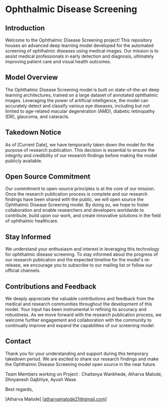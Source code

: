 # Ophthalmic Disease Screening

## Introduction

Welcome to the Ophthalmic Disease Screening project! This repository houses an advanced deep learning model developed for the automated screening of ophthalmic diseases using medical images. Our mission is to assist medical professionals in early detection and diagnosis, ultimately improving patient care and visual health outcomes.

## Model Overview

The Ophthalmic Disease Screening model is built on state-of-the-art deep learning architectures, trained on a large dataset of annotated ophthalmic images. Leveraging the power of artificial intelligence, the model can accurately detect and classify various eye diseases, including but not limited to age-related macular degeneration (AMD), diabetic retinopathy (DR), glaucoma, and cataracts.

## Takedown Notice

As of [Current Date], we have temporarily taken down the model for the purpose of research publication. This decision is essential to ensure the integrity and credibility of our research findings before making the model publicly available.

## Open Source Commitment

Our commitment to open-source principles is at the core of our mission. Once the research publication process is complete and our research findings have been shared with the public, we will open source the Ophthalmic Disease Screening model. By doing so, we hope to foster collaboration and enable researchers and developers worldwide to contribute, build upon our work, and create innovative solutions in the field of ophthalmic healthcare.

## Stay Informed

We understand your enthusiasm and interest in leveraging this technology for ophthalmic disease screening. To stay informed about the progress of our research publication and the expected timeline for the model's re-release, we encourage you to subscribe to our mailing list or follow our official channels.

## Contributions and Feedback

We deeply appreciate the valuable contributions and feedback from the medical and research communities throughout the development of this model. Your input has been instrumental in refining its accuracy and robustness. As we move forward with the research publication process, we welcome further engagement and collaboration with the community to continually improve and expand the capabilities of our screening model.

## Contact

Thank you for your understanding and support during this temporary takedown period. We are excited to share our research findings and make the Ophthalmic Disease Screening model open source in the near future.

Team Members working on Project : Chaitanya Wankhede, Atharva Malode, Dhnyanesh Gajbhiye, Ayush Wase.

Best regards,

[Atharva Malode]
[atharvamalode21@gmail.com]
